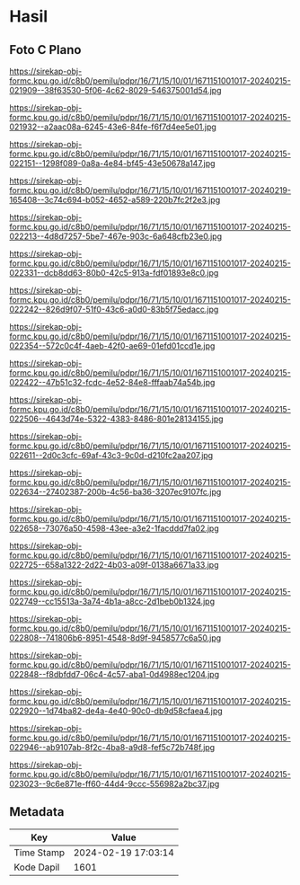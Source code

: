 # Hasil

## Foto C Plano

https://sirekap-obj-formc.kpu.go.id/c8b0/pemilu/pdpr/16/71/15/10/01/1671151001017-20240215-021909--38f63530-5f06-4c62-8029-546375001d54.jpg

https://sirekap-obj-formc.kpu.go.id/c8b0/pemilu/pdpr/16/71/15/10/01/1671151001017-20240215-021932--a2aac08a-6245-43e6-84fe-f6f7d4ee5e01.jpg

https://sirekap-obj-formc.kpu.go.id/c8b0/pemilu/pdpr/16/71/15/10/01/1671151001017-20240215-022151--1298f089-0a8a-4e84-bf45-43e50678a147.jpg

https://sirekap-obj-formc.kpu.go.id/c8b0/pemilu/pdpr/16/71/15/10/01/1671151001017-20240219-165408--3c74c694-b052-4652-a589-220b7fc2f2e3.jpg

https://sirekap-obj-formc.kpu.go.id/c8b0/pemilu/pdpr/16/71/15/10/01/1671151001017-20240215-022213--4d8d7257-5be7-467e-903c-6a648cfb23e0.jpg

https://sirekap-obj-formc.kpu.go.id/c8b0/pemilu/pdpr/16/71/15/10/01/1671151001017-20240215-022331--dcb8dd63-80b0-42c5-913a-fdf01893e8c0.jpg

https://sirekap-obj-formc.kpu.go.id/c8b0/pemilu/pdpr/16/71/15/10/01/1671151001017-20240215-022242--826d9f07-51f0-43c6-a0d0-83b5f75edacc.jpg

https://sirekap-obj-formc.kpu.go.id/c8b0/pemilu/pdpr/16/71/15/10/01/1671151001017-20240215-022354--572c0c4f-4aeb-42f0-ae69-01efd01ccd1e.jpg

https://sirekap-obj-formc.kpu.go.id/c8b0/pemilu/pdpr/16/71/15/10/01/1671151001017-20240215-022422--47b51c32-fcdc-4e52-84e8-fffaab74a54b.jpg

https://sirekap-obj-formc.kpu.go.id/c8b0/pemilu/pdpr/16/71/15/10/01/1671151001017-20240215-022506--4643d74e-5322-4383-8486-801e28134155.jpg

https://sirekap-obj-formc.kpu.go.id/c8b0/pemilu/pdpr/16/71/15/10/01/1671151001017-20240215-022611--2d0c3cfc-69af-43c3-9c0d-d210fc2aa207.jpg

https://sirekap-obj-formc.kpu.go.id/c8b0/pemilu/pdpr/16/71/15/10/01/1671151001017-20240215-022634--27402387-200b-4c56-ba36-3207ec9107fc.jpg

https://sirekap-obj-formc.kpu.go.id/c8b0/pemilu/pdpr/16/71/15/10/01/1671151001017-20240215-022658--73076a50-4598-43ee-a3e2-1facddd7fa02.jpg

https://sirekap-obj-formc.kpu.go.id/c8b0/pemilu/pdpr/16/71/15/10/01/1671151001017-20240215-022725--658a1322-2d22-4b03-a09f-0138a6671a33.jpg

https://sirekap-obj-formc.kpu.go.id/c8b0/pemilu/pdpr/16/71/15/10/01/1671151001017-20240215-022749--cc15513a-3a74-4b1a-a8cc-2d1beb0b1324.jpg

https://sirekap-obj-formc.kpu.go.id/c8b0/pemilu/pdpr/16/71/15/10/01/1671151001017-20240215-022808--741806b6-8951-4548-8d9f-9458577c6a50.jpg

https://sirekap-obj-formc.kpu.go.id/c8b0/pemilu/pdpr/16/71/15/10/01/1671151001017-20240215-022848--f8dbfdd7-06c4-4c57-aba1-0d4988ec1204.jpg

https://sirekap-obj-formc.kpu.go.id/c8b0/pemilu/pdpr/16/71/15/10/01/1671151001017-20240215-022920--1d74ba82-de4a-4e40-90c0-db9d58cfaea4.jpg

https://sirekap-obj-formc.kpu.go.id/c8b0/pemilu/pdpr/16/71/15/10/01/1671151001017-20240215-022946--ab9107ab-8f2c-4ba8-a9d8-fef5c72b748f.jpg

https://sirekap-obj-formc.kpu.go.id/c8b0/pemilu/pdpr/16/71/15/10/01/1671151001017-20240215-023023--9c6e871e-ff60-44d4-9ccc-556982a2bc37.jpg


## Metadata

| Key        | Value               |
| ---------- | ------------------- |
| Time Stamp | 2024-02-19 17:03:14 |
| Kode Dapil | 1601                |



